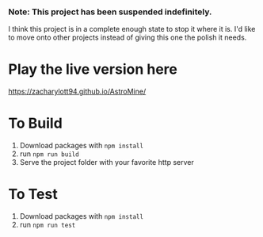 ### Note: This project has been suspended indefinitely.
I think this project is in a complete enough state to stop it where it is. I'd like to move onto other projects instead of giving this one the polish it needs.

# Play the live version here

https://zacharylott94.github.io/AstroMine/

# To Build

1. Download packages with `npm install`
2. run `npm run build`
3. Serve the project folder with your favorite http server

# To Test

1. Download packages with `npm install`
2. run `npm run test`
